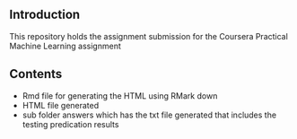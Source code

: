 ## Introduction

This repository holds the assignment submission for the Coursera Practical Machine Learning assignment

## Contents

- Rmd file for generating the HTML using RMark down
- HTML file generated
- sub folder answers which has the txt file generated that includes the testing predication results